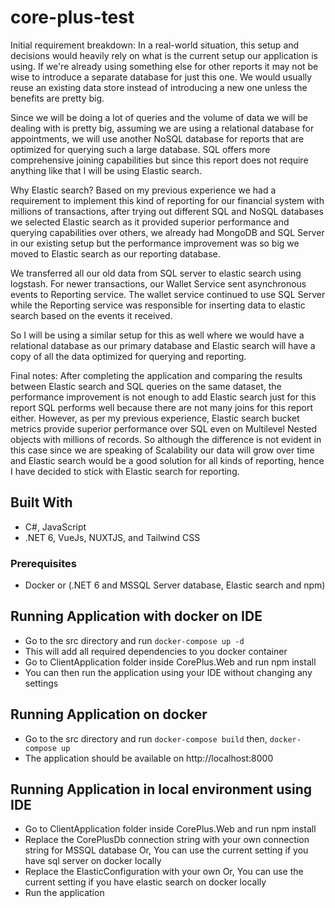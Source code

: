 # core-plus-test

Initial requirement breakdown:
In a real-world situation, this setup and decisions would heavily rely on what is the current setup our application is using. If we're already using something else for other reports it may not be wise to introduce a separate database for just this one. We would usually reuse an existing data store instead of introducing a new one unless the benefits are pretty big.

Since we will be doing a lot of queries and the volume of data we will be dealing with is pretty big, assuming we are using a relational database for appointments, we will use another NoSQL database for reports that are optimized for querying such a large database. SQL offers more comprehensive joining capabilities but since this report does not require anything like that I will be using Elastic search.

Why Elastic search? Based on my previous experience we had a requirement to implement this kind of reporting for our financial system with millions of transactions, after trying out different SQL and NoSQL databases we selected Elastic search as it provided superior performance and querying capabilities over others, we already had MongoDB and SQL Server in our existing setup but the performance improvement was so big we moved to Elastic search as our reporting database.

We transferred all our old data from SQL server to elastic search using logstash. For newer transactions, our Wallet Service sent asynchronous events to Reporting service. The wallet service continued to use SQL Server while the Reporting service was responsible for inserting data to elastic search based on the events it received.

So I will be using a similar setup for this as well where we would have a relational database as our primary database and Elastic search will have a copy of all the data optimized for querying and reporting.

Final notes:
After completing the application and comparing the results between Elastic search and SQL queries on the same dataset, the performance improvement is not enough to add Elastic search just for this report SQL performs well because there are not many joins for this report either. However, as per my previous experience, Elastic search bucket metrics provide superior performance over SQL even on Multilevel Nested objects with millions of records.
So although the difference is not evident in this case since we are speaking of Scalability our data will grow over time and Elastic search would be a good solution for all kinds of reporting, hence I have decided to stick with Elastic search for reporting.

## Built With
- C#, JavaScript
- .NET 6, VueJs, NUXTJS, and Tailwind CSS


### Prerequisites
- Docker or (.NET 6 and MSSQL Server database, Elastic search and npm)

## Running Application with docker on IDE
- Go to the src directory and run `docker-compose up -d`
- This will add all required dependencies to you docker container
- Go to ClientApplication folder inside CorePlus.Web and run npm install
- You can then run the application using your IDE without changing any settings

## Running Application on docker
- Go to the src directory and run `docker-compose build` then, `docker-compose up`
- The application should be available on http://localhost:8000

## Running Application in local environment using IDE
- Go to ClientApplication folder inside CorePlus.Web and run npm install
- Replace the CorePlusDb connection string with your own connection string for MSSQL database Or, You can use the current setting if you have sql server on docker locally
- Replace the ElasticConfiguration with your own Or, You can use the current setting if you have elastic search on docker locally
- Run the application

